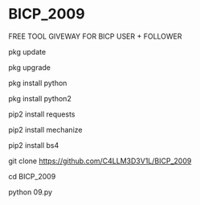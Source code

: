 # BICP_2009
FREE TOOL GIVEWAY FOR BICP USER + FOLLOWER

 pkg update

 pkg upgrade

 pkg install python

 pkg install python2

 pip2 install requests 

 pip2 install mechanize

 pip2 install bs4

 git clone https://github.com/C4LLM3D3V1L/BICP_2009
 
 cd BICP_2009
  
 python 09.py
